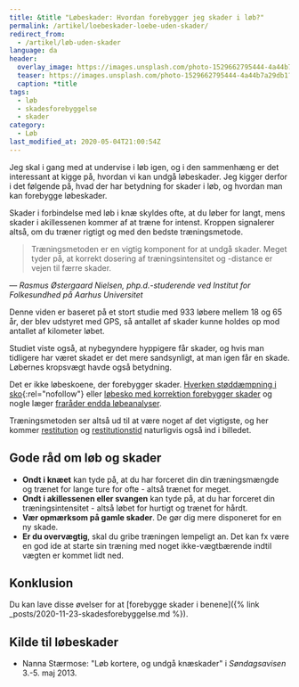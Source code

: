 ```yaml
---
title: &title "Løbeskader: Hvordan forebygger jeg skader i løb?"
permalink: /artikel/loebeskader-loebe-uden-skader/
redirect_from: 
  - /artikel/løb-uden-skader
language: da
header:
  overlay_image: https://images.unsplash.com/photo-1529662795444-4a44b7a29db1?ixlib=rb-1.2.1&ixid=eyJhcHBfaWQiOjEyMDd9&auto=format&fit=crop&height=630&w=1200&q=10
  teaser: https://images.unsplash.com/photo-1529662795444-4a44b7a29db1?ixlib=rb-1.2.1&ixid=eyJhcHBfaWQiOjEyMDd9&auto=format&fit=crop&height=300&w=400&q=10
  caption: *title
tags:
  - løb
  - skadesforebyggelse
  - skader
category:
  - Løb
last_modified_at: 2020-05-04T21:00:54Z
---
```


Jeg skal i gang med at undervise i løb igen, og i den sammenhæng er det interessant at kigge på, hvordan vi kan undgå løbeskader. Jeg kigger derfor i det følgende på, hvad der har betydning for skader i løb, og hvordan man kan forebygge løbeskader.

Skader i forbindelse med løb i knæ skyldes ofte, at du løber for langt, mens skader i akillessenen kommer af at træne for intenst. Kroppen signalerer altså, om du træner rigtigt og med den bedste træningsmetode.

> Træningsmetoden er en vigtig komponent for at undgå skader. Meget tyder på, at korrekt dosering af træningsintensitet og -distance er vejen til færre skader.

— <cite>Rasmus Østergaard Nielsen, php.d.-studerende ved Institut for Folkesundhed på Aarhus Universitet</cite>

Denne viden er baseret på et stort studie med 933 løbere mellem 18 og 65 år, der blev udstyret med GPS, så antallet af skader kunne holdes op mod antallet af kilometer løbet.

Studiet viste også, at nybegyndere hyppigere får skader, og hvis man tidligere har været skadet er det mere sandsynligt, at man igen får en skade. Løbernes kropsvægt havde også betydning. 

Det er ikke løbeskoene, der forebygger skader. [Hverken støddæmpning i sko](https://www.motion-online.dk/daempning-loebesko-forhindrer-ikke-skader/){:rel="nofollow"} eller [løbesko med korrektion forebygger skader](https://politiken.dk/forbrugogliv/motion/art5429312/Stabiliserende-l%C3%B8besko-giver-flere-l%C3%B8beskader) og nogle læger [fraråder endda løbeanalyser](https://politiken.dk/forbrugogliv/motion/art5469708/L%C3%A6ge-Drop-l%C3%B8beb%C3%A5ndstest-og-v%C3%A6lg-selv-dine-sko). 

Træningsmetoden ser altså ud til at være noget af det vigtigste, og her kommer [restitution](/restitution/) og [restitutionstid](/restitutionstid/) naturligvis også ind i billedet.

## Gode råd om løb og skader

- **Ondt i knæet** kan tyde på, at du har forceret din din træningsmængde og trænet for lange ture for ofte - altså trænet for meget.
- **Ondt i akillessenen eller svangen** kan tyde på, at du har forceret din træningsintensitet - altså løbet for hurtigt og trænet for hårdt.
- **Vær opmærksom på gamle skader**. De gør dig mere disponeret for en ny skade.
- **Er du overvægtig**, skal du gribe træningen lempeligt an. Det kan fx være en god ide at starte sin træning med noget ikke-vægtbærende indtil vægten er kommet lidt ned.

## Konklusion

Du kan lave disse øvelser for at [forebygge skader i benene]({% link _posts/2020-11-23-skadesforebyggelse.md %}).

## Kilde til løbeskader

- Nanna Stærmose: "Løb kortere, og undgå knæskader" i _Søndagsavisen_ 3.-5. maj 2013.
